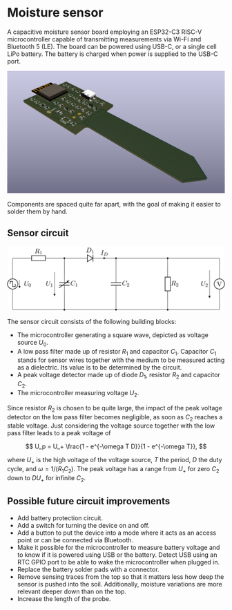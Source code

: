 # Moisture sensor

A capacitive moisture sensor board employing an ESP32-C3 RISC-V microcontroller
capable of transmitting measurements via Wi-Fi and Bluetooth 5 (LE). The board
can be powered using USB-C, or a single cell LiPo battery. The battery is
charged when power is supplied to the USB-C port.

![rendering](graphics/moisture-sensor.webp)

Components are spaced quite far apart, with the goal of making it easier to
solder them by hand.

## Sensor circuit

![rendering](graphics/sensor-circuit.png)

The sensor circuit consists of the following building blocks:
- The microcontroller generating a square wave, depicted as voltage source
  $U_0$.
- A low pass filter made up of resistor $R_1$ and capacitor $C_1$. Capacitor
  $C_1$ stands for sensor wires together with the medium to be measured acting
  as a dielectric. Its value is to be determined by the circuit.
- A peak voltage detector made up of diode $D_1$, resistor $R_2$ and capacitor
  $C_2$.
- The microcontroller measuring voltage $U_2$.

Since resistor $R_2$ is chosen to be quite large, the impact of the peak voltage
detector on the low pass filter becomes negligible, as soon as $C_2$ reaches a
stable voltage. Just considering the voltage source together with the low pass
filter leads to a peak voltage of

$$ U_p = U_+ \frac{1 - e^{-\omega T D}}{1 - e^{-\omega T}}, $$

where $U_+$ is the high voltage of the voltage source, $T$ the period, $D$ the
duty cycle, and $\omega = 1/(R_1 C_2)$. The peak voltage has a range from $U_+$
for zero $C_2$ down to $D U_+$ for infinite $C_2$.

## Possible future circuit improvements

- Add battery protection circuit.
- Add a switch for turning the device on and off.
- Add a button to put the device into a mode where it acts as an access point or
  can be connected via Bluetooth.
- Make it possible for the microcontroller to measure battery voltage and to
  know if it is powered using USB or the battery. Detect USB using an RTC GPIO
  port to be able to wake the microcontroller when plugged in.
- Replace the battery solder pads with a connector.
- Remove sensing traces from the top so that it matters less how deep the sensor
  is pushed into the soil. Additionally, moisture variations are more relevant
  deeper down than on the top.
- Increase the length of the probe.

